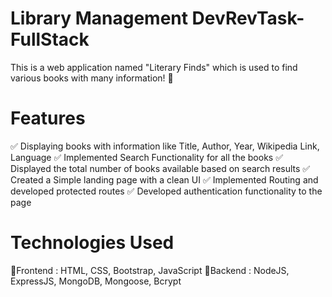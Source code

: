 # Library Management DevRevTask-FullStack

This is a web application named "Literary Finds" which is used to find various books with many information! 🚀

# Features
✅ Displaying books with information like Title, Author, Year, Wikipedia Link, Language
✅ Implemented Search Functionality for all the books
✅ Displayed the total number of books available based on search results
✅ Created a Simple landing page with a clean UI
✅ Implemented Routing and developed protected routes
✅ Developed authentication functionality to the page

# Technologies Used
📍Frontend : HTML, CSS, Bootstrap, JavaScript
📍Backend : NodeJS, ExpressJS, MongoDB, Mongoose, Bcrypt

